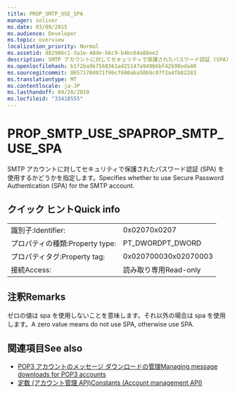```yaml
---
title: PROP_SMTP_USE_SPA
manager: soliver
ms.date: 03/09/2015
ms.audience: Developer
ms.topic: overview
localization_priority: Normal
ms.assetid: d82986c1-3a1e-48de-b6c9-b4bc64a88ee2
description: SMTP アカウントに対してセキュリティで保護されたパスワード認証 (SPA) を使用するかどうかを指定します。
ms.openlocfilehash: b1f2ba9b7568361ad25147a94966bf42b98eda40
ms.sourcegitcommit: 8657170d071f9bcf680aba50b9c07f2a4fb82283
ms.translationtype: MT
ms.contentlocale: ja-JP
ms.lasthandoff: 04/28/2019
ms.locfileid: "33418555"
---
```

# <a name="propsmtpusespa"></a><span data-ttu-id="1e6ae-103">PROP_SMTP_USE_SPA</span><span class="sxs-lookup"><span data-stu-id="1e6ae-103">PROP_SMTP_USE_SPA</span></span>

<span data-ttu-id="1e6ae-104">SMTP アカウントに対してセキュリティで保護されたパスワード認証 (SPA) を使用するかどうかを指定します。</span><span class="sxs-lookup"><span data-stu-id="1e6ae-104">Specifies whether to use Secure Password Authentication (SPA) for the SMTP account.</span></span>
  
## <a name="quick-info"></a><span data-ttu-id="1e6ae-105">クイック ヒント</span><span class="sxs-lookup"><span data-stu-id="1e6ae-105">Quick info</span></span>

|||
|:-----|:-----|
|<span data-ttu-id="1e6ae-106">識別子:</span><span class="sxs-lookup"><span data-stu-id="1e6ae-106">Identifier:</span></span>  <br/> |<span data-ttu-id="1e6ae-107">0x0207</span><span class="sxs-lookup"><span data-stu-id="1e6ae-107">0x0207</span></span>  <br/> |
|<span data-ttu-id="1e6ae-108">プロパティの種類:</span><span class="sxs-lookup"><span data-stu-id="1e6ae-108">Property type:</span></span>  <br/> |<span data-ttu-id="1e6ae-109">PT_DWORD</span><span class="sxs-lookup"><span data-stu-id="1e6ae-109">PT_DWORD</span></span>  <br/> |
|<span data-ttu-id="1e6ae-110">プロパティタグ:</span><span class="sxs-lookup"><span data-stu-id="1e6ae-110">Property tag:</span></span>  <br/> |<span data-ttu-id="1e6ae-111">0x02070003</span><span class="sxs-lookup"><span data-stu-id="1e6ae-111">0x02070003</span></span>  <br/> |
|<span data-ttu-id="1e6ae-112">接続</span><span class="sxs-lookup"><span data-stu-id="1e6ae-112">Access:</span></span>  <br/> |<span data-ttu-id="1e6ae-113">読み取り専用</span><span class="sxs-lookup"><span data-stu-id="1e6ae-113">Read-only</span></span>  <br/> |
   
## <a name="remarks"></a><span data-ttu-id="1e6ae-114">注釈</span><span class="sxs-lookup"><span data-stu-id="1e6ae-114">Remarks</span></span>

<span data-ttu-id="1e6ae-115">ゼロの値は spa を使用しないことを意味します。それ以外の場合は spa を使用します。</span><span class="sxs-lookup"><span data-stu-id="1e6ae-115">A zero value means do not use SPA, otherwise use SPA.</span></span>
  
## <a name="see-also"></a><span data-ttu-id="1e6ae-116">関連項目</span><span class="sxs-lookup"><span data-stu-id="1e6ae-116">See also</span></span>

- [<span data-ttu-id="1e6ae-117">POP3 アカウントのメッセージ ダウンロードの管理</span><span class="sxs-lookup"><span data-stu-id="1e6ae-117">Managing message downloads for POP3 accounts</span></span>](managing-message-downloads-for-pop3-accounts.md)
- [<span data-ttu-id="1e6ae-118">定数 (アカウント管理 API)</span><span class="sxs-lookup"><span data-stu-id="1e6ae-118">Constants (Account management API)</span></span>](constants-account-management-api.md)

